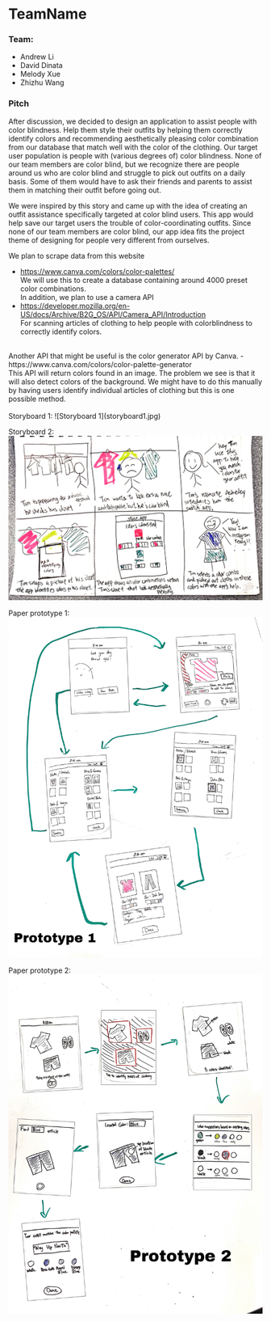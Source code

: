 # TeamName
### Team:
- Andrew Li
- David Dinata
- Melody Xue
- Zhizhu Wang

### Pitch 
After discussion, we decided to design an application to assist people with color blindness. Help them style their outfits by helping them correctly identify colors and recommending aesthetically pleasing color combination from our database that match well with the color of the clothing. Our target user population is people with (various degrees of) color blindness.  None of our team members are color blind, but we recognize there are people around us who are color blind and struggle to pick out outfits on a daily basis.  Some of them would have to ask their friends and parents to assist them in matching their outfit before going out. 

We were inspired by this story and came up with the idea of creating an outfit assistance specifically targeted at color blind users.  This app would help save our target users the trouble of color-coordinating outfits.  Since none of our team members are color blind, our app idea fits the project theme of designing for people very different from ourselves. 

We plan to scrape data from this website 
- https://www.canva.com/colors/color-palettes/ <br/>
We will use this to create a database containing around 4000 preset color combinations. <br/>
In addition, we plan to use a camera API 
- https://developer.mozilla.org/en-US/docs/Archive/B2G_OS/API/Camera_API/Introduction <br/>
For scanning articles of clothing to help people with colorblindness to correctly identify colors.
<br/>
Another API that might be useful is the color generator API by Canva.
- https://www.canva.com/colors/color-palette-generator <br/>
This API will return colors found in an image. The problem we see is that  it will also detect colors of the background. We might have to do this manually by having users identify individual articles of clothing but this is one possible method.<br/>

<br/>
Storyboard 1:
![Storyboard 1](storyboard1.jpg)

Storyboard 2:
![Storyboard 2](storyboard2.jpg)

Paper prototype 1:
![Paper prototype 1](Paper1.JPEG)

Paper prototype 2:
![Paper prototype 2](Paper2.JPEG)
